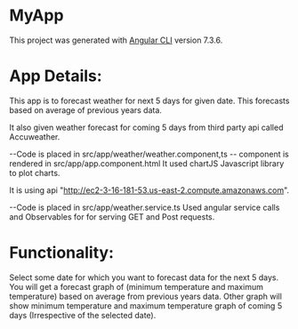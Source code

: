 # MyApp
This project was generated with [Angular CLI](https://github.com/angular/angular-cli) version 7.3.6.


# App Details:
This app is to forecast weather for next 5 days for given date. This forecasts based on average of previous years data.

It also given weather forecast for coming 5 days from third party api called Accuweather.

--Code is placed in src/app/weather/weather.component,ts
--<app-weather> component is rendered in src/app/app.component.html
It used chartJS Javascript library to plot charts.  

It is using api "http://ec2-3-16-181-53.us-east-2.compute.amazonaws.com".

--Code is placed in src/app/weather.service.ts
Used angular service calls and Observables for for serving GET and Post requests. 

# Functionality:

Select some date for which you want to forecast data for the next 5 days.
You will get a forecast graph of (minimum temperature and maximum temperature) based on average from previous years data.
Other graph will show minimum temperature and maximum temperature graph of coming 5 days (Irrespective of the selected date).



